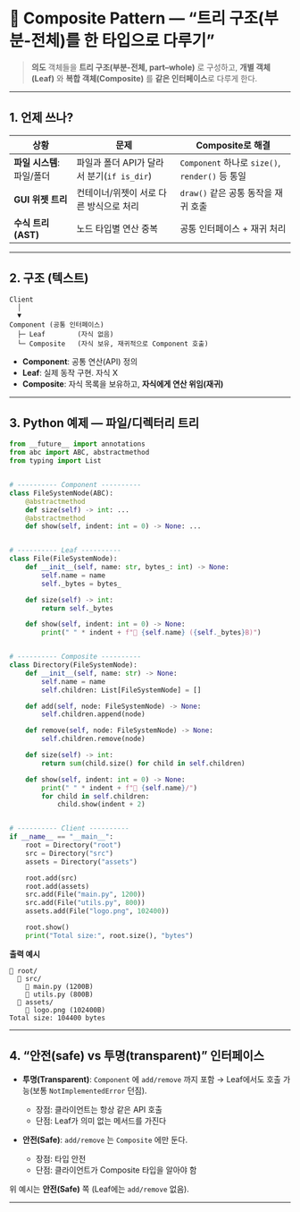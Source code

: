 # 🌳 Composite Pattern — “트리 구조(부분-전체)를 한 타입으로 다루기”

> **의도**
> 객체들을 **트리 구조(부분-전체, part–whole)** 로 구성하고, **개별 객체(Leaf)** 와 **복합 객체(Composite)** 를 **같은 인터페이스**로 다루게 한다.

---

## 1. 언제 쓰나?

| 상황                | 문제                              | Composite로 해결                             |
| ----------------- | ------------------------------- | ----------------------------------------- |
| **파일 시스템**: 파일/폴더 | 파일과 폴더 API가 달라서 분기(`if is_dir`) | `Component` 하나로 `size()`, `render()` 등 통일 |
| **GUI 위젯 트리**     | 컨테이너/위젯이 서로 다른 방식으로 처리          | `draw()` 같은 공통 동작을 재귀 호출                  |
| **수식 트리(AST)**    | 노드 타입별 연산 중복                    | 공통 인터페이스 + 재귀 처리                          |

---

## 2. 구조 (텍스트)

```
Client
  │
  ▼
Component (공통 인터페이스)
  ├─ Leaf        (자식 없음)
  └─ Composite   (자식 보유, 재귀적으로 Component 호출)
```

* **Component**: 공통 연산(API) 정의
* **Leaf**: 실제 동작 구현. 자식 X
* **Composite**: 자식 목록을 보유하고, **자식에게 연산 위임(재귀)**

---

## 3. Python 예제 — 파일/디렉터리 트리

```python
from __future__ import annotations
from abc import ABC, abstractmethod
from typing import List


# ---------- Component ----------
class FileSystemNode(ABC):
    @abstractmethod
    def size(self) -> int: ...
    @abstractmethod
    def show(self, indent: int = 0) -> None: ...


# ---------- Leaf ----------
class File(FileSystemNode):
    def __init__(self, name: str, bytes_: int) -> None:
        self.name = name
        self._bytes = bytes_

    def size(self) -> int:
        return self._bytes

    def show(self, indent: int = 0) -> None:
        print(" " * indent + f"📄 {self.name} ({self._bytes}B)")


# ---------- Composite ----------
class Directory(FileSystemNode):
    def __init__(self, name: str) -> None:
        self.name = name
        self.children: List[FileSystemNode] = []

    def add(self, node: FileSystemNode) -> None:
        self.children.append(node)

    def remove(self, node: FileSystemNode) -> None:
        self.children.remove(node)

    def size(self) -> int:
        return sum(child.size() for child in self.children)

    def show(self, indent: int = 0) -> None:
        print(" " * indent + f"📁 {self.name}/")
        for child in self.children:
            child.show(indent + 2)


# ---------- Client ----------
if __name__ == "__main__":
    root = Directory("root")
    src = Directory("src")
    assets = Directory("assets")

    root.add(src)
    root.add(assets)
    src.add(File("main.py", 1200))
    src.add(File("utils.py", 800))
    assets.add(File("logo.png", 102400))

    root.show()
    print("Total size:", root.size(), "bytes")
```

**출력 예시**

```
📁 root/
  📁 src/
    📄 main.py (1200B)
    📄 utils.py (800B)
  📁 assets/
    📄 logo.png (102400B)
Total size: 104400 bytes
```

---

## 4. “안전(safe) vs 투명(transparent)” 인터페이스

* **투명(Transparent)**: `Component` 에 `add/remove` 까지 포함 → Leaf에서도 호출 가능(보통 `NotImplementedError` 던짐).

  * 장점: 클라이언트는 항상 같은 API 호출
  * 단점: Leaf가 의미 없는 메서드를 가진다
* **안전(Safe)**: `add/remove` 는 `Composite` 에만 둔다.

  * 장점: 타입 안전
  * 단점: 클라이언트가 Composite 타입을 알아야 함

위 예시는 **안전(Safe)** 쪽 (Leaf에는 `add/remove` 없음).

---
